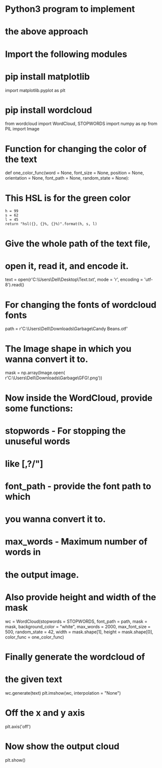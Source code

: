 # Python3 program to implement
# the above approach
# Import the following modules

# pip install matplotlib
import matplotlib.pyplot as plt 

# pip install wordcloud
from wordcloud import WordCloud, STOPWORDS 
import numpy as np
from PIL import Image

# Function for changing the color of the text
def one_color_func(word = None, font_size = None, 
				position = None, orientation = None, 
				font_path = None, random_state = None):

# This HSL is for the green color
	h = 99
	s = 62
	l = 45
	return "hsl({}, {}%, {}%)".format(h, s, l)

# Give the whole path of the text file, 
# open it, read it, and encode it.
text = open(r'C:\Users\Dell\Desktop\Text.txt',
			mode = 'r', encoding = 'utf-8').read() 

# For changing the fonts of wordcloud fonts
path = r'C:\Users\Dell\Downloads\Garbage\Candy Beans.otf'

# The Image shape in which you wanna convert it to.
mask = np.array(Image.open(
				r'C:\Users\Dell\Downloads\Garbage\GFG!.png'))

# Now inside the WordCloud, provide some functions:
# stopwords - For stopping the unuseful words 
# like [,?/\"]
# font_path - provide the font path to which
# you wanna convert it to.
# max_words - Maximum number of words in 
# the output image.
# Also provide height and width of the mask
wc = WordCloud(stopwords = STOPWORDS, 
			font_path = path,
			mask = mask, 
			background_color = "white",
			max_words = 2000, 
			max_font_size = 500,
			random_state = 42, 
			width = mask.shape[1],
			height = mask.shape[0], 
			color_func = one_color_func)

# Finally generate the wordcloud of 
# the given text
wc.generate(text) 
plt.imshow(wc, interpolation = "None")

# Off the x and y axis
plt.axis('off')

# Now show the output cloud
plt.show()
